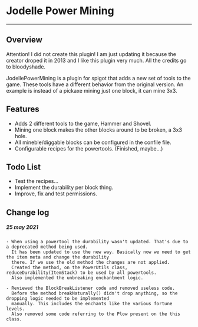 # Jodelle Power Mining
---
## Overview
Attention! I did not create this plugin! I am just updating it because the creator droped it in 2013 and I like this plugin very much. All the credits go to bloodyshade.

JodellePowerMining is a plugin for spigot that adds a new set of tools to the game. These tools have a different behavior from the original version. An example is instead of a pickaxe mining just one block, it can mine 3x3.

## Features
- Adds 2 different tools to the game, Hammer and Shovel.
- Mining one block makes the other blocks around to be broken, a 3x3 hole.
- All mineble/diggable blocks can be configured in the confile file.
- Configurable recipes for the powertools. (Finished, maybe...)

## Todo List
- Test the recipes...
- Implement the durability per block thing.
- Improve, fix and test permissions.


## Change log
##### 25 may 2021
    - When using a powertool the durability wasn't updated. That's due to a deprecated method being used.
      It has been updated to use the new way. Basically now we need to get the item meta and change the durability
      there. If we use the old method the changes are not applied.
      Created the method, on the PowerUtils class, reduceDurability(ItemStack) to be used by all powertools.
      Also implemented the unbreaking enchantment logic.    

    - Reviewed the BlockBreakListener code and removed useless code. 
      Before the method breakNaturally() didn't drop anything, so the dropping logic needed to be implemented 
      manually. This includes the enchants like the various fortune levels.
      Also removed some code referring to the Plow present on the this class.
    
    
    
    
